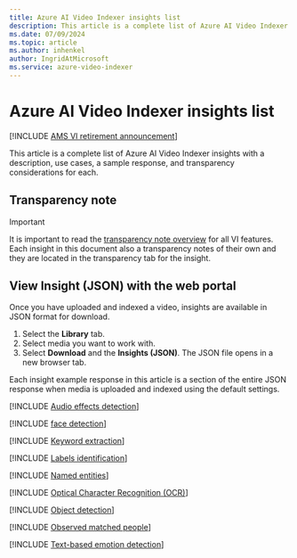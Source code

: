 ```yaml
---
title: Azure AI Video Indexer insights list 
description: This article is a complete list of Azure AI Video Indexer insights with a description, use cases, and a sample response.
ms.date: 07/09/2024
ms.topic: article
ms.author: inhenkel
author: IngridAtMicrosoft
ms.service: azure-video-indexer
---
```


# Azure AI Video Indexer insights list

[!INCLUDE [AMS VI retirement announcement](./includes/important-ams-retirement-avi-announcement.md)]

This article is a complete list of Azure AI Video Indexer insights with a description, use cases, a sample response, and transparency considerations for each.

## Transparency note

> [!IMPORTANT]
> It is important to read the [transparency note overview](/legal/azure-video-indexer/transparency-note?context=/azure/azure-video-indexer/context/context) for all VI features. Each insight in this document also a transparency notes of their own and they are located in the transparency tab for the insight.

## View Insight (JSON) with the web portal

Once you have uploaded and indexed a video, insights are available in JSON format for download.

1. Select the **Library** tab.
1. Select media you want to work with.
1. Select **Download** and the **Insights (JSON)**. The JSON file opens in a new browser tab.

Each insight example response in this article is a section of the entire JSON response when media is uploaded and indexed using the default settings.

[!INCLUDE [Audio effects detection](./includes/audio-effects-detection.md)]

[!INCLUDE [face detection](./includes/face-detection.md)]

[!INCLUDE [Keyword extraction](./includes/keywords.md)]

[!INCLUDE [Labels identification](./includes/labels-identification.md)]

[!INCLUDE [Named entities](./includes/named-entities.md)]

[!INCLUDE [Optical Character Recognition (OCR)](./includes/ocr.md)]

[!INCLUDE [Object detection](./includes/object-detection.md)]

[!INCLUDE [Observed matched people](./includes/observed-matched-people.md)]

<!-- Slate detection -->

[!INCLUDE [Text-based emotion detection](./includes/emotions-detection.md)]

<!-- Topics inference -->

<!-- Transcription, translation, language -->
